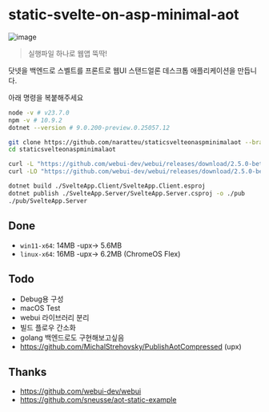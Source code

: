 # static-svelte-on-asp-minimal-aot

![image](https://github.com/user-attachments/assets/5307e783-1eae-4bdc-928a-cc663c921aa5)
> 실행파일 하나로 웹앱 뚝딱!

닷넷을 백엔드로 스벨트를 프론트로 웹UI 스탠드얼론 데스크톱 애플리케이션을 만듭니다.

아래 명령을 복붙해주세요

```bash
node -v # v23.7.0
npm -v # 10.9.2
dotnet --version # 9.0.200-preview.0.25057.12

git clone https://github.com/naratteu/staticsvelteonaspminimalaot --branch webui
cd staticsvelteonaspminimalaot

curl -L "https://github.com/webui-dev/webui/releases/download/2.5.0-beta.2/webui-windows-msvc-x64.zip" | tar -x # 윈도우용 명령
curl -LO "https://github.com/webui-dev/webui/releases/download/2.5.0-beta.2/webui-linux-gcc-x64.zip" && unzip *.zip # wsl 명령

dotnet build ./SvelteApp.Client/SvelteApp.Client.esproj
dotnet publish ./SvelteApp.Server/SvelteApp.Server.csproj -o ./pub
./pub/SvelteApp.Server
```

## Done

- `win11-x64`: 14MB -upx-> 5.6MB
- `linux-x64`: 16MB -upx-> 6.2MB (ChromeOS Flex)

## Todo

- Debug용 구성
- macOS Test
- webui 라이브러리 분리
- 빌드 플로우 간소화
- golang 백엔드로도 구현해보고싶음
- https://github.com/MichalStrehovsky/PublishAotCompressed (upx)

## Thanks

- https://github.com/webui-dev/webui
- https://github.com/sneusse/aot-static-example
